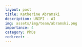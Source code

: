 ```yaml
---
layout: post
title: Katherine Abramski
description: UNIPI - AI
img: assets/img/team/abramski.png
importance: 4
category: PhDs
redirect: .
---
```

